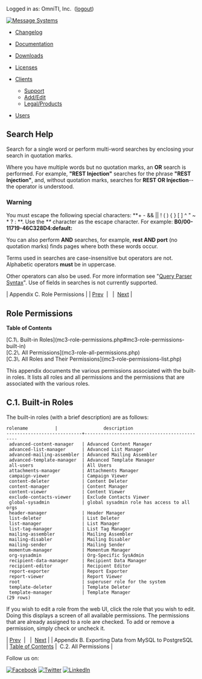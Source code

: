 Logged in as: OmniTI, Inc.  ([logout](https://support.messagesystems.com/logout.php))

[![Message Systems](https://support.messagesystems.com/images/ms-white205.png)](https://support.messagesystems.com/start.php) 

*   [Changelog](https://support.messagesystems.com/start.php?show=changelog)
*   [Documentation](https://support.messagesystems.com/docs/)
*   [Downloads](https://support.messagesystems.com/start.php)

*   [Licenses](https://support.messagesystems.com/license_summary.php)
*   <a href="">Clients</a>
    *   [Support](https://support.messagesystems.com/cs.php)
    *   [Add/Edit](https://support.messagesystems.com/edit_client.php)
    *   [Legal/Products](https://support.messagesystems.com/edit_products.php)
*   [Users](https://support.messagesystems.com/edit_customer.php)

## Search Help

Search for a single word or perform multi-word searches by enclosing your search in quotation marks.

Where you have multiple words but no quotation marks, an **OR** search is performed. For example, **"REST Injection"** searches for the phrase **"REST Injection"**, and, without quotation marks, searches for **REST OR Injection**--the operator is understood.

### Warning

You must escape the following special characters: **+ - && || ! ( ) { } [ ] ^ " ~ * ? : \**. Use the **\** character as the escape character. For example: **B0/00-11719-46C328D4\:default\:**

You can also perform **AND** searches, for example, **rest AND port** (no quotation marks) finds pages where both these words occur.

Terms used in searches are case-insensitive but operators are not. Alphabetic operators **must** be in uppercase.

Other operators can also be used. For more information see "[Query Parser Syntax](https://lucene.apache.org/core/old_versioned_docs/versions/3_0_0/queryparsersyntax.html)". Use of fields in searches is not currently supported.

| Appendix C. Role Permissions |
| [Prev](mc3-export-data.php)  |   |  [Next](mc3-role-all-permissions.php) |

## Role Permissions

**Table of Contents**

<dl class="toc">

<dt>[C.1\. Built-in Roles](mc3-role-permissions.php#mc3-role-permissions-built-in)</dt>

<dt>[C.2\. All Permissions](mc3-role-all-permissions.php)</dt>

<dt>[C.3\. All Roles and Their Permissions](mc3-role-permissions-list.php)</dt>

</dl>

This appendix documents the various permissions associated with the built-in roles. It lists all roles and all permissions and the permissions that are associated with the various roles.

## C.1. Built-in Roles

The built-in roles (with a brief description) are as follows:

```
rolename          |                 description
----------------------------+---------------------------------------------
 advanced-content-manager   | Advanced Content Manager
 advanced-list-manager      | Advanced List Manager
 advanced-mailing-assembler | Advanced Mailing Assembler
 advanced-template-manager  | Advanced Template Manager
 all-users                  | All Users
 attachments-manager        | Attachments Manager
 campaign-viewer            | Campaign Viewer
 content-deleter            | Content Deleter
 content-manager            | Content Manager
 content-viewer             | Content Viewer
 exclude-contacts-viewer    | Exclude Contacts Viewer
 global-sysadmin            | global sysadmin role has access to all orgs
 header-manager             | Header Manager
 list-deleter               | List Deleter
 list-manager               | List Manager
 list-tag-manager           | List Tag Manager
 mailing-assembler          | Mailing Assembler
 mailing-disabler           | Mailing Disabler
 mailing-sender             | Mailing Sender
 momentum-manager           | Momentum Manager
 org-sysadmin               | Org-Specific SysAdmin
 recipient-data-manager     | Recipient Data Manager
 recipient-editor           | Recipient Editor
 report-exporter            | Report Exporter
 report-viewer              | Report Viewer
 root                       | superuser role for the system
 template-deleter           | Template Deleter
 template-manager           | Template Manager
(29 rows)
```

If you wish to edit a role from the web UI, click the role that you wish to edit. Doing this displays a screen of all available permissions. The permissions that are already assigned to a role are checked. To add or remove a permission, simply check or uncheck it.

| [Prev](mc3-export-data.php)  |   |  [Next](mc3-role-all-permissions.php) |
| Appendix B. Exporting Data from MySQL to PostgreSQL  | [Table of Contents](index.php) |  C.2. All Permissions |

Follow us on:

[![Facebook](https://support.messagesystems.com/images/icon-facebook.png)](http://www.facebook.com/messagesystems) [![Twitter](https://support.messagesystems.com/images/icon-twitter.png)](http://twitter.com/#!/MessageSystems) [![LinkedIn](https://support.messagesystems.com/images/icon-linkedin.png)](http://www.linkedin.com/company/message-systems)